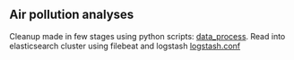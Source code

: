 ## Air pollution analyses

Cleanup made in few stages using python scripts: [data_process](data_process). Read into elasticsearch cluster using filebeat and logstash [logstash.conf](data_process/logstash.conf)
